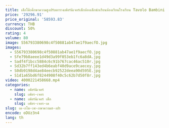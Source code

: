 ```yaml
---
title: เด็กโต๊ะศึกษาความสูงปรับตารางเฟอร์นิเจอร์เด็กห้องเด็กนักเรียนห้องเรียนโรงเรียน Tavolo Bambini โต๊ะขนาดเล็ก
price: '29296.91'
price_original: '58593.83'
currency: THB
discount: 50%
rating: 4
volume: 80
image: S56793380698c4f50881ab47ae1f9aecfO.jpg
images:
  - S56793380698c4f50881ab47ae1f9aecfO.jpg
  - Sfe79b8aeee1d49d3a99f053eb1fc6a8dA.jpg
  - Sadf4f1bcc5884c6c91b767cac46ac510r.jpg
  - Sd32b7ff143ed4b6eabf40d9ace9caecey.jpg
  - S0db9198d4ae84eecb92522deea90d595E.jpg
  - S1d1a65bd6f8244908f40c5c62b7d50f8r.jpg
video: 4000221458668.mp4
categories:
  - name: เฟอร์นิเจอร์
    slug: เฟอร-เจอร
  - name: เฟอร์นิเจอร์ เด็ก
    slug: เฟอร-เจอร-เด
slug: เด-กโต-ะศ-กษาความส-งปร
encode: oDUz3n4
lang: th
---
```

  